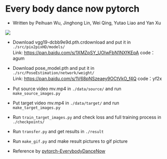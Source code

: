 # Every body dance now pytorch

* Written by Peihuan Wu, Jinghong Lin, Wei Qing, Yutao Liao and Yan Xu

![](https://github.com/CUHKSZ-TQL/Every_body_dance_now_pytorch/blob/master/result/output.gif)

* Download vgg19-dcbb9e9d.pth.crdownload and put it in `./src/pix2pixHD/models/`  <br>Link: https://pan.baidu.com/s/1XMZpSY_UOIwFbN1NXfKEpA   code：agum 

* Download pose_model.pth and put it in `./src/PoseEstimation/network/weight/`   <br>Link: https://pan.baidu.com/s/1V68pNSzeaey9OCtVkO_f4Q   code：yf2x 

* Put source video mv.mp4 in `./data/source/` and run `make_source_images.py`
* Put target video mv.mp4 in `./data/target/` and run `make_target_images.py`
* Run `train_target_images.py` and check loss and full training process in `./checkpoints/`
* Run `transfer.py` and get results in `./result`
* Run `make_gif.py` and make result pictures to gif picture

* Reference by [pytorch-EverybodyDanceNow](https://github.com/nyoki-mtl/pytorch-EverybodyDanceNow)
 
